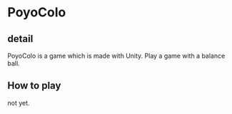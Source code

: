 # PoyoColo
## detail
PoyoColo is a game which is made with Unity.
Play a game with a balance ball.

## How to play
not yet.
